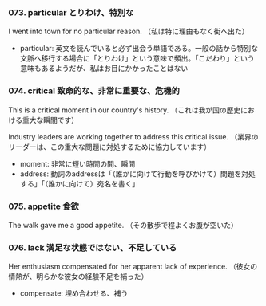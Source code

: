 ### 073. particular とりわけ、特別な
I went into town for no particular reason.
（私は特に理由もなく街へ出た）

- particular: 英文を読んでいると必ず出会う単語である。一般の話から特別な文脈へ移行する場合に「とりわけ」という意味で頻出。「こだわり」という意味もあるようだが、私はお目にかかったことはない

### 074. critical 致命的な、非常に重要な、危機的
This is a critical moment in our country's history.
（これは我が国の歴史における重大な瞬間です）

Industry leaders are working together to address this critical issue.
（業界のリーダーは、この重大な問題に対処するために協力しています）

- moment: 非常に短い時間の間、瞬間
- address: 動詞のaddressは「（誰かに向けて行動を呼びかけて）問題を対処する」「（誰かに向けて）宛名を書く」

### 075. appetite 食欲
The walk gave me a good appetite.
（その散歩で程よくお腹が空いた）

### 076. lack 満足な状態ではない、不足している
Her enthusiasm compensated for her apparent lack of experience.
（彼女の情熱が、明らかな彼女の経験不足を補った）

- compensate: 埋め合わせる、補う
